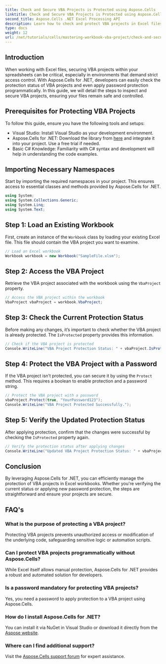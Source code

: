```yaml
---
title: Check and Secure VBA Projects is Protected using Aspose.Cells
linktitle: Check and Secure VBA Projects is Protected using Aspose.Cells
second_title: Aspose.Cells .NET Excel Processing API
description: Learn how to check and protect VBA projects in Excel files programmatically using Aspose.Cells for .NET. Step-by-step guide with complete code examples included.
type: docs
weight: 12
url: /net/tutorials/cells/mastering-workbook-vba-project/check-and-secure-vba-projects-is-protected/
---
```

## Introduction

When working with Excel files, securing VBA projects within your spreadsheets can be critical, especially in environments that demand strict access control. With Aspose.Cells for .NET, developers can easily check the protection status of VBA projects and even apply password protection programmatically. In this guide, we will detail the steps to inspect and secure VBA projects, ensuring your files remain safe and controlled.

## Prerequisites for Protecting VBA Projects

To follow this guide, ensure you have the following tools and setups:

- Visual Studio: Install Visual Studio as your development environment.
- Aspose.Cells for .NET: Download the library from [here](https://releases.aspose.com/cells/net/) and integrate it into your project. Use a free trial if needed.
- Basic C# Knowledge: Familiarity with C# syntax and development will help in understanding the code examples.

## Importing Necessary Namespaces

Start by importing the required namespaces in your project. This ensures access to essential classes and methods provided by Aspose.Cells for .NET.

```csharp
using System;
using System.Collections.Generic;
using System.Linq;
using System.Text;
```

## Step 1: Load an Existing Workbook

First, create an instance of the `Workbook` class by loading your existing Excel file. This file should contain the VBA project you want to examine.

```csharp
// Load an Excel workbook
Workbook workbook = new Workbook("SampleFile.xlsm");
```

## Step 2: Access the VBA Project

Retrieve the VBA project associated with the workbook using the `VbaProject` property.

```csharp
// Access the VBA project within the workbook
VbaProject vbaProject = workbook.VbaProject;
```

## Step 3: Check the Current Protection Status

Before making any changes, it’s important to check whether the VBA project is already protected. The `IsProtected` property provides this information.

```csharp
// Check if the VBA project is protected
Console.WriteLine("VBA Project Protection Status: " + vbaProject.IsProtected);
```

## Step 4: Protect the VBA Project with a Password

If the VBA project isn’t protected, you can secure it by using the `Protect` method. This requires a boolean to enable protection and a password string.

```csharp
// Protect the VBA project with a password
vbaProject.Protect(true, "YourPassword123");
Console.WriteLine("VBA Project Protected Successfully.");
```

## Step 5: Verify the Updated Protection Status

After applying protection, confirm that the changes were successful by checking the `IsProtected` property again.

```csharp
// Verify the protection status after applying changes
Console.WriteLine("Updated VBA Project Protection Status: " + vbaProject.IsProtected);
```

## Conclusion

By leveraging Aspose.Cells for .NET, you can efficiently manage the protection of VBA projects in Excel workbooks. Whether you're verifying the current status or applying new password protection, the steps are straightforward and ensure your projects are secure.

## FAQ's

### What is the purpose of protecting a VBA project?
Protecting VBA projects prevents unauthorized access or modification of the underlying code, safeguarding sensitive logic or automation scripts.

### Can I protect VBA projects programmatically without Aspose.Cells?
While Excel itself allows manual protection, Aspose.Cells for .NET provides a robust and automated solution for developers.

### Is a password mandatory for protecting VBA projects?
Yes, you need a password to apply protection to a VBA project using Aspose.Cells.

### How do I install Aspose.Cells for .NET?
You can install it via NuGet in Visual Studio or download it directly from the [Aspose website](https://releases.aspose.com/cells/net/).

### Where can I find additional support?
Visit the [Aspose.Cells support forum](https://forum.aspose.com/c/cells/9) for expert assistance.
